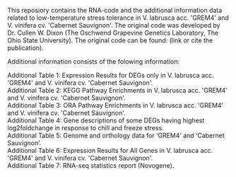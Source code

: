 This reposiory contains the RNA-code and the additional information data related to low-temperature stress tolerance in V. labrusca acc. 'GREM4' and V. vinifera cv. 'Cabernet Sauvignon'. The original code was developed by Dr. Cullen W. Dixon (The Gschwend Grapevine Genetics Laboratory, The Ohio State University). The original code can be found: (link or cite the publication).

Additional information consists of the folowing information: 

Additional Table 1: Expression Results for DEGs only in V. labrusca acc. 'GREM4' and V. vinifera cv. 'Cabernet Sauvignon'.  
Additional Table 2: KEGG Pathway Enrichments in V. labrusca acc. 'GREM4' and V. vinifera cv. 'Cabernet Sauvignon'.  
Additional Table 3: ORA Pathway Enrichments in V. labrusca acc. 'GREM4' and V. vinifera cv. 'Cabernet Sauvignon'.  
Additional Table 4: Gene descriptions of some DEGs having highest log2foldchange in response to chill and freeze stress.  
Additional Table 5: Genome and orthology data for ‘GREM4’ and ‘Cabernet Sauvignon’.  
Additional Table 6: Expression Results for All Genes in V. labrusca acc. 'GREM4' and V. vinifera cv. 'Cabernet Sauvignon'.  
Additional Table 7: RNA-seq statistics report (Novogene).  
